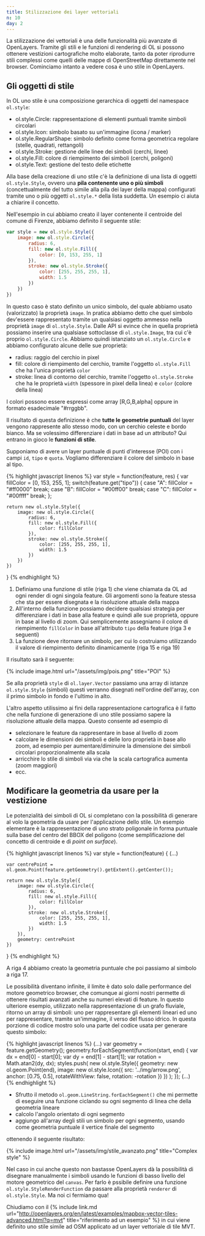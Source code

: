 ```yaml
---
title: Stilizzazione dei layer vettoriali
n: 10
day: 2
---
```

La stilizzazione dei vettoriali è una delle funzionalità più avanzate di OpenLayers. Tramite gli stili e le funzioni di rendering di OL si possono ottenere vestizioni cartografiche molto elaborate, tanto da poter riprodurre stili complessi come quelli delle mappe di OpenStreetMap direttamente nel browser. Cominciamo intanto a vedere cosa è uno stile in OpenLayers.

## Gli oggetti di stile ##
In OL uno stile è una composizione gerarchica di oggetti del namespace `ol.style`:

* ol.style.Circle: rappresentazione di elementi puntuali tramite simboli circolari
* ol.style.Icon: simbolo basato su un'immagine (icona / marker)
* ol.style.RegularShape: simbolo definito come forma geometrica regolare (stelle, quadrati, rettangoli)
* ol.style.Stroke: gestione delle linee dei simboli (cerchi, linee)
* ol.style.Fill: colore di riempimento dei simboli (cerchi, poligoni)
* ol.style.Text: gestione del testo delle etichette

Alla base della creazione di uno stile c'è la definizione di una lista di oggetti `ol.style.Style`, ovvero una **pila contenente uno o più simboli** (concettualmente del tutto simile alla pila dei layer della mappa) configurati tramite uno o più oggetti `ol.style.*` della lista suddetta. Un esempio ci aiuta a chiarire il concetto.

Nell'esempio in cui abbiamo creato il layer contenente il centroide del comune di Firenze, abbiamo definito il seguente stile:

```javascript
var style = new ol.style.Style({
    image: new ol.style.Circle({
        radius: 6,
        fill: new ol.style.Fill({
            color: [0, 153, 255, 1]
        }),
        stroke: new ol.style.Stroke({
            color: [255, 255, 255, 1],
            width: 1.5
        })
    })
})
```

In questo caso è stato definito un unico simbolo, del quale abbiamo usato (valorizzato) la proprietà `image`. In pratica abbiamo detto che quel simbolo dev'essere rappresentato tramite un qualsiasi oggetto ammesso nella proprietà `image` di `ol.style.Style`. Dalle API si evince che in quella proprietà possiamo inserire una qualsiase sottoclasse di `ol.style.Image`, tra cui c'è proprio `ol.style.Circle`.
Abbiamo quindi istanziato un `ol.style.Circle` e abbiamo configurato alcune delle sue proprietà:

* radius: raggio del cerchio in pixel 
* fill: colore di riempimento del cerchio, tramite l'oggetto `ol.style.Fill` che ha l'unica proprietà `color`
* stroke: linea di contorno del cerchio, tramite l'oggetto `ol.style.Stroke` che ha le proprietà `width` (spessore in pixel della linea) e `color` (colore della linea)

I colori possono essere espressi come array [R,G,B,alpha] oppure in formato esadecimale "#rrggbb".

Il risultato di questa definizione è che **tutte le geometrie puntuali** del layer vengono rappresente allo stesso modo, con un cerchio celeste e bordo bianco.
Ma se volessimo differenziare i dati in base ad un attributo? Qui entrano in gioco le **funzioni di stile**.

Supponiamo di avere un layer puntuale di punti d'interesse (POI) con i campi `id`, `tipo` e `quota`. Vogliamo differenziare il colore del simbolo in base al tipo.

{% highlight javascript linenos %}
var style = function(feature, res) {
    var fillColor = [0, 153, 255, 1];
    switch(feature.get("tipo")) {
        case "A":
            fillColor = "#ff0000"
        break;
        case "B":
            fillColor = "#00ff00"
        break;
        case "C":
            fillColor = "#00ffff"
        break;
    };
    
    return new ol.style.Style({
        image: new ol.style.Circle({
            radius: 6,
            fill: new ol.style.Fill({
                color: fillColor
            }),
            stroke: new ol.style.Stroke({
                color: [255, 255, 255, 1],
                width: 1.5
            })
        })
    })
}
{% endhighlight %}

1. Definiamo una funzione di stile (riga 1) che viene chiamata da OL ad ogni render di ogni singola feature. Gli argomenti sono la feature stessa che sta per essere disegnata e la risoluzione attuale della mappa
2. All'interno della funzione possiamo decidere qualsiasi strategia per differenziare i dati in base alla feature e quindi alle sue proprietà, oppure in base al livello di zoom. Qui semplicemente assegniamo il colore di riempimento `fillColor` in base all'attributo `tipo` della feature (riga 3 e seguenti)
3. La funzione deve ritornare un simbolo, per cui lo costruiamo utilizzando il valore di riempimento definito dinamicamente (riga 15 e riga 19)

Il risultato sarà il seguente:

{% include image.html url="/assets/img/pois.png" title="POI" %}

Se alla proprietà `style` di `ol.layer.Vector` passiamo una array di istanze `ol.style.Style` (simboli) questi verranno disegnati nell'ordine dell'array, con il primo simbolo in fondo e l'ultimo in alto.

L'altro aspetto utilissimo ai fini della rappresentazione cartografica è il fatto che nella funzione di generazione di uno stile possiamo sapere la risoluzione attuale della mappa. Questo consente ad esempio di

* selezionare le feature da rappresentare in base al livello di zoom
* calcolare le dimensioni dei simboli e delle loro proprietà in base allo zoom, ad esempio per aumentare/diminuire la dimensione dei simboli circolari proporzionalmente alla scala
* arricchire lo stile di simboli via via che la scala cartografica aumenta (zoom maggiori)
* ecc.


## Modificare la geometria da usare per la vestizione ##
Le potenzialità dei simboli di OL si completano con la possibilità di generare al volo la geometria da usare per l'applicazione dello stile. Un esempio elementare è la rappresentazione di uno strato poligonale in forma puntuale sulla base del centro del BBOX del poligono (come semplificazione del concetto di centroide e di _point on surface_).

{% highlight javascript linenos %}
var style = function(feature) {
    (...)
    
    var centrePoint = ol.geom.Point(feature.getGeometry().getExtent().getCenter());
    
    return new ol.style.Style({
        image: new ol.style.Circle({
            radius: 6,
            fill: new ol.style.Fill({
                color: fillColor
            }),
            stroke: new ol.style.Stroke({
                color: [255, 255, 255, 1],
                width: 1.5
            })
        }),
        geometry: centrePoint
    })
}
{% endhighlight %}

A riga 4 abbiamo creato la geometria puntuale che poi passiamo al simbolo a riga 17.

Le possibilità diventano infinite, il limite è dato solo dalle performance del motore geometrico browser, che comunque ai giorni nostri permette di ottenere risultati avanzati anche su numeri elevati di feature. In questo ulteriore esempio, utilizzato nella rappresentazione di un grafo fluviale, ritorno un array di simboli: uno per rappresentare gli elementi lineari ed uno per rappresentare, tramite un'immagine, il verso del flusso idrico. In questa porzione di codice mostro solo una parte del codice usata per generare questo simbolo:

{% highlight javascript linenos %}
(...)
var geometry = feature.getGeometry();
geometry.forEachSegment(function(start, end) {
    var dx = end[0] - start[0];
    var dy = end[1] - start[1];
    var rotation = Math.atan2(dy, dx);
    styles.push(
        new ol.style.Style({
            geometry: new ol.geom.Point(end),
            image: new ol.style.Icon({
                src: '../img/arrow.png',
                anchor: [0.75, 0.5],
                rotateWithView: false,
                rotation: -rotation
            })
        })
    );
});
(...)
{% endhighlight %}

* Sfrutto il metodo `ol.geom.LineString.forEachSegment()` che mi permette di eseguire una funzione ciclando su ogni segmento di linea che della geometria lineare
* calcolo l'angolo orientato di ogni segmento
* aggiungo all'array degli stili un simbolo per ogni segmento, usando come geometria puntuale il vertice finale del segmento

ottenendo il seguente risultato:

{% include image.html url="/assets/img/stile_avanzato.png" title="Complex style" %}

Nel caso in cui anche questo non bastasse OpenLayers dà la possibilità di disegnare manualmente i simboli usando le funzioni di basso livello del motore geometrico del `canvas`. Per farlo è pssibile definire una funzione `ol.style.StyleRenderFunction` da passare alla proprietà `renderer` di `ol.style.Style`. Ma noi ci fermiamo qua!

Chiudiamo con il {% include link.md url="http://openlayers.org/en/latest/examples/mapbox-vector-tiles-advanced.html?q=mvt" title="riferimento ad un esempio" %} in cui viene definito uno stile simile ad OSM applicato ad un layer vettoriale di tile MVT.
